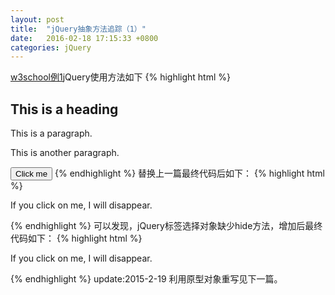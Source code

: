 ```yaml
---
layout: post
title:  "jQuery抽象方法追踪（1）"
date:   2016-02-18 17:15:33 +0800
categories: jQuery
---
```

[w3school例1][w3school]jQuery使用方法如下
{% highlight html %}
<html>
<head>
<script type="text/javascript" src="/jquery/jquery.js"></script>
<script type="text/javascript">
$(document).ready(function(){
$("button").click(function(){
$("p").hide();
});
});
</script>
</head>
<body>
<h2>This is a heading</h2>
<p>This is a paragraph.</p>
<p>This is another paragraph.</p>
<button type="button">Click me</button>
</body>
</html> 
{% endhighlight %}
替换上一篇最终代码后如下：
{% highlight html %}
<html>
<head>
<script type="text/javascript">
$(document).ready(function(){
$("button").click(function(){
$("p").hide();
});
});
function $(selector) {
	return new makeQ(selector);
	function makeQ(selector) {
		if(typeof selector === "string") {
			var nodes = document.getElementsByTagName(selector);
			for(var i=0; i< nodes.length; i++) {
				this[i] = nodes[i];
			}
			this.click = function(callback) {
				for(var i in this) {
				  this[i].onclick = callback;
				}
			} 			
		} else {
			this[0] = selector;
			this.ready = function(callback) {
				this[0].addEventListener('DOMContentLoaded', callback);
			}
			this.hide = function() {
				this[0].style.display = "none";
			}
		}
	}
}
</script>
</head>
<body>
<p>If you click on me, I will disappear.</p>
</body>
</html>
{% endhighlight %}
可以发现，jQuery标签选择对象缺少hide方法，增加后最终代码如下：
{% highlight html %}
<html>
<head>
<script type="text/javascript">
$(document).ready(function(){
$("button").click(function(){
$("p").hide();
});
});
function $(selector) {
	return new makeQ(selector);
	function makeQ(selector) {
		if(typeof selector === "string") {
			var nodes = document.getElementsByTagName(selector);
			for(var i=0; i< nodes.length; i++) {
				this[i] = nodes[i];
			}
			this.click = function(callback) {
				for(var i in this) {
					//初始版本不严谨，应该处理key是数字字符串的属性
					if(!isNaN(i)) {
				    	this[i].onclick = callback;
				    }
				}
			}
			//都是批量设置DOM对象属性，应该可以进一步抽象
			this.hide = function() {
				for(var i in this) {
					if(!isNaN(i)) {
						this[i].style.display = "none";
					}   
				}				
			}			
		} else {
			this[0] = selector;
			this.ready = function(callback) {
				this[0].addEventListener('DOMContentLoaded', callback);
			}
			this.hide = function() {
				this[0].style.display = "none";
			}
		}
	}
}
</script>
</head>
<body>
<p>If you click on me, I will disappear.</p>
</body>
</html>
{% endhighlight %}
update:2015-2-19
利用原型对象重写见下一篇。

[w3school]: http://www.w3school.com.cn/jquery/jquery_intro.asp